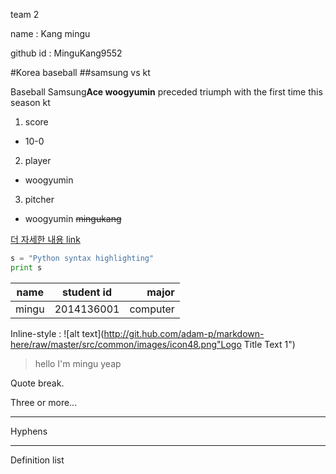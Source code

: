 team 2

name : Kang mingu 

github id : MinguKang9552

#Korea baseball 
##samsung vs kt

Baseball Samsung**Ace woogyumin** preceded triumph with the first time this season kt

1. score
* 10-0
2. player
* woogyumin
3. pitcher
+ woogyumin
~~mingukang~~

[더 자세한 내용 link](htttp:www.naver.com)

```python
s = "Python syntax highlighting"
print s
``` 

| name | student id | major  |
|------|:----------:|-------:|
|mingu |2014136001  |computer|


Inline-style : 
![alt text](http://git.hub.com/adam-p/markdown-here/raw/master/src/common/images/icon48.png"Logo Title Text 1")

> hello I'm mingu yeap

Quote break.

Three or more...

---

Hyphens

***

<dl>
<dt>Definition list</dt>




